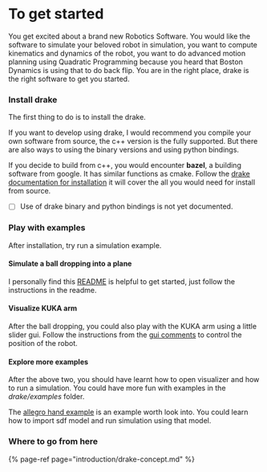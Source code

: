 # To get started

You get excited about a brand new Robotics Software. You would like the software to simulate your beloved robot in simulation, you want to compute kinematics and dynamics of the robot, you want to do advanced motion planning using Quadratic Programming because you heard that Boston Dynamics is using that to do back flip. You are in the right place, drake is the right software to get you started.

### Install drake

The first thing to do is to install the drake. 

If you want to develop using drake, I would recommend you compile your own software from source, the c++ version is the fully supported. But there are also ways to using the binary versions and using python bindings.

If you decide to build from c++, you would encounter **bazel**, a building software from google. It has similar functions as cmake. Follow the [drake documentation for installation](https://drake.mit.edu/installation.html) it will cover the all you would need for install from source.

* [ ] Use of drake binary and python bindings is not yet documented.

### Play with examples

After installation, try run a simulation example.

#### Simulate a ball dropping into a plane

I personally find this [README](https://github.com/RobotLocomotion/drake/tree/master/examples/multibody/inclined_plane_with_body) is helpful to get started, just follow the instructions in the readme.

#### Visualize KUKA arm

After the ball dropping, you could also play with the KUKA arm using a little slider gui. Follow the instructions from the [gui comments](https://github.com/RobotLocomotion/drake/blob/f9e34080cf77ddf49370eaa866212e50f245e6d4/manipulation/util/geometry_inspector.py#L9) to control the position of the robot.

#### Explore more examples

After the above two, you should have learnt how to open visualizer and how to run a simulation. You could have more fun with examples in the _drake/examples_ folder.

The [allegro hand example](https://github.com/RobotLocomotion/drake/blob/master/examples/allegro_hand/run_allegro_constant_load_demo.cc) is an example worth look into. You could learn how to import sdf model and run simulation using that model.

### Where to go from here

{% page-ref page="introduction/drake-concept.md" %}

